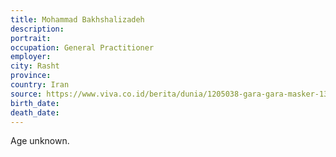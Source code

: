 ```yaml
---
title: Mohammad Bakhshalizadeh
description: 
portrait: 
occupation: General Practitioner
employer: 
city: Rasht
province: 
country: Iran
source: https://www.viva.co.id/berita/dunia/1205038-gara-gara-masker-13-dokter-di-iran-meninggal-terinfeksi-virus-corona
birth_date: 
death_date: 
---
```


Age unknown.